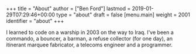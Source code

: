 +++
title = "About"
author = ["Ben Ford"]
lastmod = 2019-01-29T07:29:46+00:00
type = "about"
draft = false
[menu.main]
  weight = 2001
  identifier = "about"
+++

I learned to code on a warship in 2003 on the way to Iraq. I've been a commando,
a bouncer, a barman, a refuse collector (for one day), an itinerant marquee
fabricator, a telecoms engineer and a programmer.
